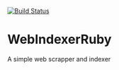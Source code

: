 [![Build Status](https://travis-ci.org/joelibaceta/WebIndexerRuby.svg?branch=master)](https://travis-ci.org/joelibaceta/WebIndexerRuby)

# WebIndexerRuby
A simple web scrapper and indexer
